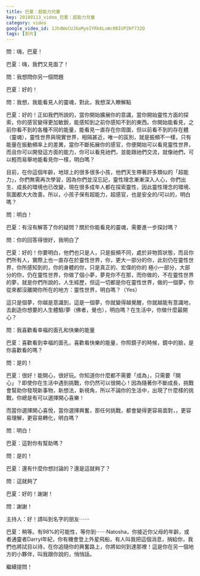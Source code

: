 ```yaml
---
title: 巴夏：超能力兒童
key: 20180113_video_巴夏：超能力兒童
category: video
google_video_id: 1JhdWeCUJ6oMyeIYRk6LuWc0BIUPZHf732Q
tags: [影片]
---
```


問：嗨，巴夏！

巴夏：嗨，我們又見面了！

問：我想問你另一個問題

巴夏：好的！

問：我想，我能看見人的靈魂，對此，我想深入瞭解點

巴夏：好的！正如我們所說的，當你開始擴展你的意識，當你開始靈性方面的探索，你的感官變得更加敏銳，能感知到之前你感知不到的東西。你開始能看見，之前你看不到的各種不同的能量，能看見一直存在你周圍，但以前看不到的存在體（靈魂），靈性世界與現實世界，相隔甚近，唯一的區別，就是振頻不一樣，只有能量在振動頻率上的差異，當你不斷拓展你的感官，你便開始可以看見靈性世界，而且你可以開發這方面的能力，你可以看見祂們，並能跟祂們交流，就像祂們，可以輕而易舉地能看見你一樣，明白嗎？

目前，在你這個年齡，地球上的很多很多小孩，他們天生帶著許多類似的「超能力」，你們無需再次學習，因為你們並沒忘記，靈性理念漸漸深入人心，你們出生、成長的環境也已改變，現在很多成年人都在探索靈性，因此靈性理念的環境、氛圍都大大改善。所以，小孩子保有超能力，超感官，也是安全的/可以的，明白嗎？

問：明白！

巴夏：有沒有解答了你的疑問？關於你能看見的靈魂，需要進一步探討嗎？

問：你的回答得很好，我明白了

巴夏：好的！你要明白，他們也只是人，只是振頻不同，處於非物質狀態，而且你們所有人，實際上也一直存在於靈性世界，你，更大一部分的你，此刻仍在靈性世界，你所感知到的，你的身體的你，只是真正的、宏偉的你的  極小一部分，大部分的你，仍在靈性世界，你做了個小夢，夢見你不在那，而你做的，不在靈性世界的夢，就是你們所說的，人生經歷，但這一切都是你在靈性世界，做的一個夢，你從來都沒離開你所在的地方：靈性世界，明白嗎？（Yes）

這只是個夢，你越是意識到，這是一個夢，你就變得越覺醒，你就越能有意識地，去創造你想要的人生體驗/夢（佛者，覺也），明白嗎？在生活中，你做什麼最開心？

問：我喜歡看幸福的面孔和快樂的能量

巴夏：喜歡看到幸福的面孔，喜歡看快樂的能量，你照鏡子的時候，鏡中的臉，是你喜歡看的嗎？

問：是的！

巴夏：很好！能開心，很好玩。你知道你什麼都不需要「成為」，只需要「開心」？即使你在生活中遇到挑戰，你仍然可以很開心！因為隨著你不斷成長，挑戰會幫助你發現新事物，新想法，新視角，所以不論你的生活中，出現了什麼樣的挑戰，你總是有可以選擇開心喜樂！

而當你選擇開心喜悅，當你選擇興奮，那任何挑戰，都會變得更容易面對，，更容易理解，更容易轉化，明白嗎？

問：明白！

巴夏：這對你有幫助嗎？

問：是的！

巴夏：還有什麼你想討論的？還是這就夠了？

問：這就夠了

巴夏：好的！謝謝！

問：謝謝！

主持人：好！請叫到名字的朋友⋯⋯

巴夏：稍等。有98%的可能性，等你到⋯⋯Natosha，你接近你父母的年齡，或者通靈者Darryl年紀，你有機會登上外星飛船，有人叫我把這個消息，捎給你，我們也將拭目以待，在你追隨你的興奮路上，你將如何到達那裡！這是你在另一個地方的小夥伴，叫我跟你說的，悄悄話。

繼續提問！
